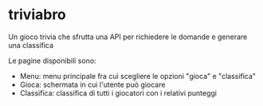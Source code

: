 # triviabro

Un gioco trivia che sfrutta una API per richiedere le domande e generare una classifica

Le pagine disponibili sono:
  - Menu: menu principale fra cui scegliere le opzioni "gioca" e "classifica"
  - Gioca: schermata in cui l'utente può giocare
  - Classifica: classifica di tutti i giocatori con i relativi punteggi
